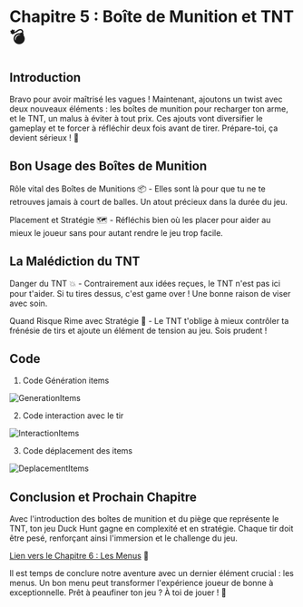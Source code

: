 # Chapitre 5 : Boîte de Munition et TNT 💣
## Introduction
Bravo pour avoir maîtrisé les vagues ! Maintenant, ajoutons un twist avec deux nouveaux éléments : les boîtes de munition pour recharger ton arme, et le TNT, un malus à éviter à tout prix. Ces ajouts vont diversifier le gameplay et te forcer à réfléchir deux fois avant de tirer. Prépare-toi, ça devient sérieux ! 🎯

## Bon Usage des Boîtes de Munition

Rôle vital des Boîtes de Munitions 📦 - Elles sont là pour que tu ne te retrouves jamais à court de balles. Un atout précieux dans la durée du jeu.

Placement et Stratégie 🗺️ - Réfléchis bien où les placer pour aider au mieux le joueur sans pour autant rendre le jeu trop facile.


## La Malédiction du TNT

Danger du TNT 💥 - Contrairement aux idées reçues, le TNT n'est pas ici pour t'aider. Si tu tires dessus, c'est game over ! Une bonne raison de viser avec soin.

Quand Risque Rime avec Stratégie 🧠 - Le TNT t'oblige à mieux contrôler ta frénésie de tirs et ajoute un élément de tension au jeu. Sois prudent !


## Code

1. Code Génération items

![GenerationItems](Images/CodeGenerationItems.png)
   
2. Code interaction avec le tir

![InteractionItems](Images/CodeInteractionItems.png)

3. Code déplacement des items

![DeplacementItems](Images/CodeDeplacementItems.png)

## Conclusion et Prochain Chapitre

Avec l'introduction des boîtes de munition et du piège que représente le TNT, ton jeu Duck Hunt gagne en complexité et en stratégie. Chaque tir doit être pesé, renforçant ainsi l'immersion et le challenge du jeu.

[Lien vers le Chapitre 6 : Les Menus](https://github.com/g404-code-gaming/BirdHunt/blob/main/Création-Du-Jeu/6.Menu.md) 📝

Il est temps de conclure notre aventure avec un dernier élément crucial : les menus. Un bon menu peut transformer l'expérience joueur de bonne à exceptionnelle. Prêt à peaufiner ton jeu ? À toi de jouer ! 🌟
